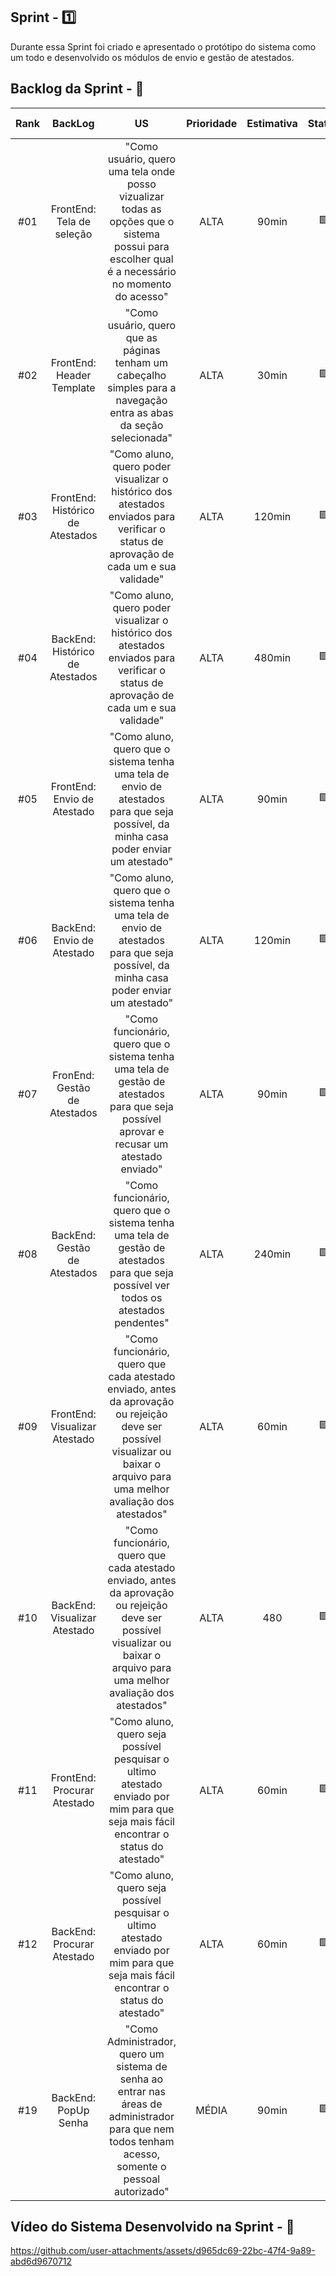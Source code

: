 ## Sprint - 1️⃣

Durante essa Sprint foi criado e apresentado o protótipo do sistema como um todo e desenvolvido os módulos de envio e gestão de atestados.

## Backlog da Sprint - 🎯

| Rank |             BackLog              |                                                                                      US                                                                                      | Prioridade | Estimativa | Status | Data de Entrega | Sprint |
| :--: | :------------------------------: | :--------------------------------------------------------------------------------------------------------------------------------------------------------------------------: | :--------: | :--------: | :----: | :-------------: | :----: |
| #01  |    FrontEnd: Tela de seleção     |               "Como usuário, quero uma tela onde posso vizualizar todas as opções que o sistema possui para escolher qual é a necessário no momento do acesso"               |    ALTA    |   90min    |   🟩   |      11/02      |   1    |
| #02  |    FrontEnd: Header Template     |                             "Como usuário, quero que as páginas tenham um cabeçalho simples para a navegação entra as abas da seção selecionada"                             |    ALTA    |   30min    |   🟩   |      12/02      |   1    |
| #03  | FrontEnd: Histórico de Atestados |                    "Como aluno, quero poder visualizar o histórico dos atestados enviados para verificar o status de aprovação de cada um e sua validade"                    |    ALTA    |   120min   |   🟩   |      21/03      |   1    |
| #04  | BackEnd: Histórico de Atestados  |                    "Como aluno, quero poder visualizar o histórico dos atestados enviados para verificar o status de aprovação de cada um e sua validade"                    |    ALTA    |   480min   |   🟩   |      10/03      |   1    |
| #05  |   FrontEnd: Envio de Atestado    |                    "Como aluno, quero que o sistema tenha uma tela de envio de atestados para que seja possível, da minha casa poder enviar um atestado"                     |    ALTA    |   90min    |   🟩   |      23/03      |   1    |
| #06  |    BackEnd: Envio de Atestado    |                    "Como aluno, quero que o sistema tenha uma tela de envio de atestados para que seja possível, da minha casa poder enviar um atestado"                     |    ALTA    |   120min   |   🟩   |      10/03      |   1    |
| #07  |   FronEnd: Gestão de Atestados   |                  "Como funcionário, quero que o sistema tenha uma tela de gestão de atestados para que seja possível aprovar e recusar um atestado enviado"                  |    ALTA    |   90min    |   🟩   |      25/03      |   1    |
| #08  |   BackEnd: Gestão de Atestados   |                    "Como funcionário, quero que o sistema tenha uma tela de gestão de atestados para que seja possível ver todos os atestados pendentes"                     |    ALTA    |   240min   |   🟩   |      27/03      |   1    |
| #09  |  FrontEnd: Visualizar Atestado   | "Como funcionário, quero que cada atestado enviado, antes da aprovação ou rejeição deve ser possível visualizar ou baixar o arquivo para uma melhor avaliação dos atestados" |    ALTA    |   60min    |   🟩   |      30/03      |   1    |
| #10  |   BackEnd: Visualizar Atestado   | "Como funcionário, quero que cada atestado enviado, antes da aprovação ou rejeição deve ser possível visualizar ou baixar o arquivo para uma melhor avaliação dos atestados" |    ALTA    |    480     |   🟩   |      30/03      |   1    |
| #11  |   FrontEnd: Procurar Atestado    |                    "Como aluno, quero seja possível pesquisar o ultimo atestado enviado por mim para que seja mais fácil encontrar o status do atestado"                     |    ALTA    |   60min    |   🟩   |      21/03      |   1    |
| #12  |    BackEnd: Procurar Atestado    |                    "Como aluno, quero seja possível pesquisar o ultimo atestado enviado por mim para que seja mais fácil encontrar o status do atestado"                     |    ALTA    |   60min    |   🟩   |      28/03      |   1    |
| #19  |       BackEnd: PopUp Senha       |             "Como Administrador, quero um sistema de senha ao entrar nas áreas de administrador para que nem todos tenham acesso, somente o pessoal autorizado"              |   MÉDIA    |   90min    |   🟩   |      27/03      |   1    |

## Vídeo do Sistema Desenvolvido na Sprint - 🎥

https://github.com/user-attachments/assets/d965dc69-22bc-47f4-9a89-abd6d9670712
